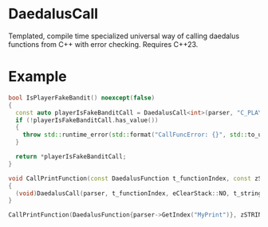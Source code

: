 # DaedalusCall
Templated, compile time specialized universal way of calling daedalus functions from C++ with error checking.
Requires C++23.

# Example
```cpp
bool IsPlayerFakeBandit() noexcept(false)
{
  const auto playerIsFakeBanditCall = DaedalusCall<int>(parser, "C_PLAYERISFAKEBANDIT", {}/*eClearStack::CLEAR*/, GetFocus(), player);
  if (!playerIsFakeBanditCall.has_value())
  {
    throw std::runtime_error(std::format("CallFuncError: {}", std::to_underlying(f.error())));
  }

  return *playerIsFakeBanditCall;
}

void CallPrintFunction(const DaedalusFunction t_functionIndex, const zSTRING& t_string)
{
  (void)DaedalusCall(parser, t_functionIndex, eClearStack::NO, t_string);
}

CallPrintFunction(DaedalusFunction{parser->GetIndex("MyPrint")}, zSTRING{"Hello world!"});
```
